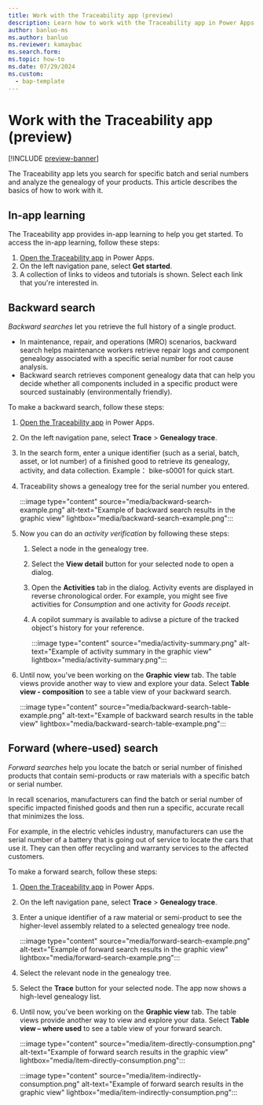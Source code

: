```yaml
---
title: Work with the Traceability app (preview)
description: Learn how to work with the Traceability app in Power Apps.
author: banluo-ms
ms.author: banluo
ms.reviewer: kamaybac
ms.search.form: 
ms.topic: how-to
ms.date: 07/29/2024
ms.custom: 
  - bap-template
---
```


# Work with the Traceability app (preview)

[!INCLUDE [preview-banner](~/../shared-content/shared/preview-includes/preview-banner.md)]
<!-- KFM: Preview until further notice -->

The Traceability app lets you search for specific batch and serial numbers and analyze the genealogy of your products. This article describes the basics of how to work with it.

## In-app learning

The Traceability app provides in-app learning to help you get started. To access the in-app learning, follow these steps:

1. [Open the Traceability app](traceability-app-run.md) in Power Apps.
1. On the left navigation pane, select **Get started**.
1. A collection of links to videos and tutorials is shown. Select each link that you're interested in.

## Backward search

*Backward searches* let you retrieve the full history of a single product.

- In maintenance, repair, and operations (MRO) scenarios, backward search helps maintenance workers retrieve repair logs and component genealogy associated with a specific serial number for root cause analysis.
- Backward search retrieves component genealogy data that can help you decide whether all components included in a specific product were sourced sustainably (environmentally friendly).

To make a backward search, follow these steps:

1. [Open the Traceability app](traceability-app-run.md) in Power Apps.
1. On the left navigation pane, select **Trace** \> **Genealogy trace**.
1. In the search form, enter a unique identifier (such as a serial, batch, asset, or lot number) of a finished good to retrieve its genealogy, activity, and data collection. Example： bike-s0001 for quick start.
1. Traceability shows a genealogy tree for the serial number you entered.

    :::image type="content" source="media/backward-search-example.png" alt-text="Example of backward search results in the graphic view" lightbox="media/backward-search-example.png":::

1. Now you can do an *activity verification* by following these steps:

    1. Select a node in the genealogy tree.
    1. Select the **View detail** button for your selected node to open a dialog.
    1. Open the **Activities** tab in the dialog. Activity events are displayed in reverse chronological order. For example, you might see five activities for *Consumption* and one activity for *Goods receipt*.
    1. A copilot summary is available to adivse a picture of the tracked object's history for your reference.
  
       :::image type="content" source="media/activity-summary.png" alt-text="Example of activity summary in the graphic view" lightbox="media/activity-summary.png":::

1. Until now, you've been working on the **Graphic view** tab. The table views provide another way to view and explore your data. Select **Table view - composition** to see a table view of your backward search.

    :::image type="content" source="media/backward-search-table-example.png" alt-text="Example of backward search results in the table view" lightbox="media/backward-search-table-example.png":::

## Forward (where-used) search

*Forward searches* help you locate the batch or serial number of finished products that contain semi-products or raw materials with a specific batch or serial number.

In recall scenarios, manufacturers can find the batch or serial number of specific impacted finished goods and then run a specific, accurate recall that minimizes the loss.

For example, in the electric vehicles industry, manufacturers can use the serial number of a battery that is going out of service to locate the cars that use it. They can then offer recycling and warranty services to the affected customers.

To make a forward search, follow these steps:

1. [Open the Traceability app](traceability-app-run.md) in Power Apps.
1. On the left navigation pane, select **Trace** \> **Genealogy trace**.
1. Enter a unique identifier of a raw material or semi-product to see the higher-level assembly related to a selected genealogy tree node.

    :::image type="content" source="media/forward-search-example.png" alt-text="Example of forward search results in the graphic view" lightbox="media/forward-search-example.png":::

1. Select the relevant node in the genealogy tree.
1. Select the **Trace** button for your selected node. The app now shows a high-level genealogy list.
1. Until now, you've been working on the **Graphic view** tab. The table views provide another way to view and explore your data. Select **Table view – where used** to see a table view of your forward search.

   :::image type="content" source="media/item-directly-consumption.png" alt-text="Example of forward search results in the graphic view" lightbox="media/item-directly-consumption.png":::

   :::image type="content" source="media/item-indirectly-consumption.png" alt-text="Example of forward search results in the graphic view" lightbox="media/item-indirectly-consumption.png":::
